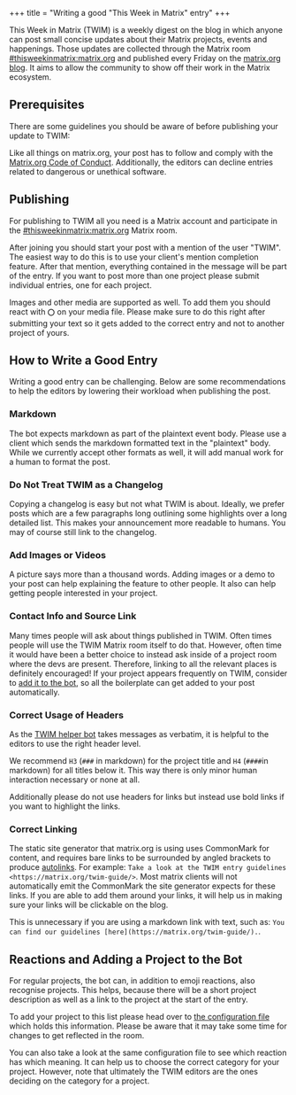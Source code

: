 +++
title = "Writing a good \"This Week in Matrix\" entry"
+++

This Week in Matrix (TWIM) is a weekly digest on the blog in which
anyone can post small concise updates about their Matrix projects, events
and happenings.
Those updates are collected through the Matrix room
[#thisweekinmatrix:matrix.org](https://matrix.to/#/%23thisweekinmatrix%3Amatrix.org)
and published every Friday on the [matrix.org blog](/category/this-week-in-matrix/).
It aims to allow the community to show off their work in the Matrix ecosystem.

## Prerequisites

There are some guidelines you should be aware of before publishing your
update to TWIM:

Like all things on matrix.org, your post has to follow and comply with the
[Matrix.org Code of Conduct](/legal/code-of-conduct). Additionally, the editors
can decline entries related to dangerous or unethical software.

## Publishing

For publishing to TWIM all you need is a Matrix account and participate in the
[#thisweekinmatrix:matrix.org](https://matrix.to/#/#thisweekinmatrix:matrix.org)
Matrix room.

After joining you should start your post with a mention of the user "TWIM".
The easiest way to do this is to use your client's mention completion feature.
After that mention, everything contained in the message will be part of the entry.
If you want to post more than one project please submit individual entries, one for each project.

Images and other media are supported as well. To add them you should react with
`⭕` on your media file. Please make sure to do this right after submitting your text so it gets added
to the correct entry and not to another project of yours.

## How to Write a Good Entry

Writing a good entry can be challenging. Below are some recommendations
to help the editors by lowering their workload when publishing the post.

### Markdown

The bot expects markdown as part of the plaintext event body. Please use a client which
sends the markdown formatted text in the "plaintext" body. While we currently accept other formats as well,
it will add manual work for a human to format the post.

### Do Not Treat TWIM as a Changelog

Copying a changelog is easy but not what TWIM is about. Ideally, we prefer posts
which are a few paragraphs long outlining some highlights
over a long detailed list. This makes your announcement more readable to humans.
You may of course still link to the changelog.

### Add Images or Videos

A picture says more than a thousand words.
Adding images or a demo to your post can help explaining the feature to other people.
It also can help getting people interested in your project.

### Contact Info and Source Link

Many times people will ask about things published in TWIM. Often times people will
use the TWIM Matrix room itself to do that. However, often time it would have been a better
choice to instead ask inside of a project room where the devs are present.
Therefore, linking to all the relevant places is definitely encouraged!
If your project appears frequently on TWIM, consider to
[add it to the bot](#reactions-and-adding-a-project-to-the-bot),
so all the boilerplate can get added to your post automatically.

### Correct Usage of Headers

As the [TWIM helper bot](https://github.com/haecker-felix/hebbot) takes messages
as verbatim, it is helpful to the editors to use the right header level.

We recommend `H3` (`###` in markdown) for the project title and `H4` (`####`in markdown)
for all titles below it. This way there is only minor human interaction necessary or none
at all.

Additionally please do not use headers for links but instead use bold links if you
want to highlight the links.

### Correct Linking

The static site generator that matrix.org is using uses CommonMark for content,
and requires bare links to be surrounded by angled brackets to produce
[autolinks](https://spec.commonmark.org/0.31.2/#autolinks). For example:
`Take a look at the TWIM entry guidelines <https://matrix.org/twim-guide/>`.
Most matrix clients will not automatically emit the CommonMark the site
generator expects for these links. If you are able to add them around your links,
it will help us in making sure your links will be clickable on the blog.

This is unnecessary if you are using a markdown link with text, such as:
`You can find our guidelines [here](https://matrix.org/twim-guide/).`.

## Reactions and Adding a Project to the Bot

For regular projects, the bot can, in addition to emoji reactions, also recognise projects.
This helps, because there will be a short project description as well as a link to the project
at the start of the entry.

To add your project to this list please head over to
[the configuration file](https://github.com/matrix-org/twim-config/blob/master/charts/files/config.toml)
which holds this information. Please be aware that it may take some time for changes
to get reflected in the room.

You can also take a look at the same configuration file to see which reaction has
which meaning. It can help us to choose the correct category for your project.
However, note that ultimately the TWIM editors are the ones deciding
on the category for a project.
